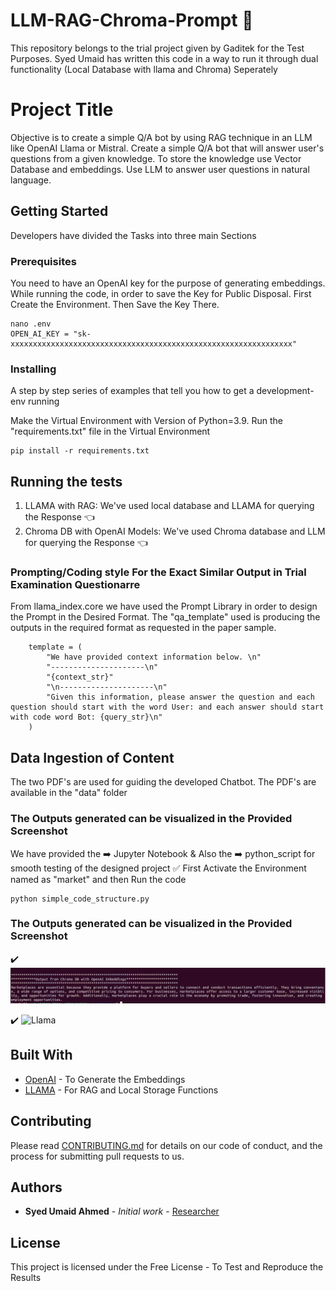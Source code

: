 # LLM-RAG-Chroma-Prompt :speech_balloon:
This repository belongs to the trial project given by Gaditek for the Test Purposes. Syed Umaid has written this code in a way to run it through dual functionality (Local Database with llama and Chroma) Seperately

# Project Title

Objective is to create a simple Q/A bot by using RAG technique in an LLM like OpenAI Llama or Mistral. Create a simple Q/A bot that will answer user's
questions from a given knowledge. To store the knowledge use Vector Database and embeddings. Use LLM to answer user questions in natural language.


## Getting Started
Developers have divided the Tasks into three main Sections 

### Prerequisites

You need to have an OpenAI key for the purpose of generating embeddings. While running the code, in order to save the Key for Public Disposal. First Create the Environment. Then Save the Key There.

```
nano .env
OPEN_AI_KEY = "sk-xxxxxxxxxxxxxxxxxxxxxxxxxxxxxxxxxxxxxxxxxxxxxxxxxxxxxxxxxxxxxxx"
```

### Installing

A step by step series of examples that tell you how to get a development-env running

Make the Virtual Environment with Version of Python=3.9. Run the "requirements.txt" file in the Virtual Environment

```
pip install -r requirements.txt
```



## Running the tests 
1. LLAMA with RAG: We've used local database and LLAMA for querying the Response :point_left:
2. Chroma DB with OpenAI Models: We've used Chroma database and LLM for querying the Response :point_left:



### Prompting/Coding style For the Exact Similar Output in Trial Examination Questionarre

From llama_index.core we have used the Prompt Library in order to design the Prompt in the Desired Format.
The "qa_template" used is producing the outputs in the required format as requested in the paper sample.


```
    template = (
        "We have provided context information below. \n"
        "---------------------\n"
        "{context_str}"
        "\n---------------------\n"
        "Given this information, please answer the question and each question should start with the word User: and each answer should start with code word Bot: {query_str}\n"
    )

```

## Data Ingestion of Content

The two PDF's are used for guiding the developed Chatbot. The PDF's are available in the "data" folder


### The Outputs generated can be visualized in the Provided Screenshot 

We have provided the :arrow_right: Jupyter Notebook & Also the :arrow_right: python_script for smooth testing of the designed project
:white_check_mark: First Activate the Environment named as "market" and then Run the code


```
python simple_code_structure.py
```

### The Outputs generated can be visualized in the Provided Screenshot 
:heavy_check_mark:
![Chroma](output_results/chroma_openai.png)


:heavy_check_mark:
![Llama](output_results/llama_rag.png)




## Built With

* [OpenAI](http://www.dropwizard.io/1.0.2/docs/) - To Generate the Embeddings
* [LLAMA](https://docs.llamaindex.ai/en/stable/) - For RAG and Local Storage Functions

## Contributing

Please read [CONTRIBUTING.md](https://gist.github.com/PurpleBooth/b24679402957c63ec426) for details on our code of conduct, and the process for submitting pull requests to us.


## Authors

* **Syed Umaid Ahmed** - *Initial work* - [Researcher](https://github.com/SyedUmaidAhmed)


## License

This project is licensed under the Free License - To Test and Reproduce the Results

